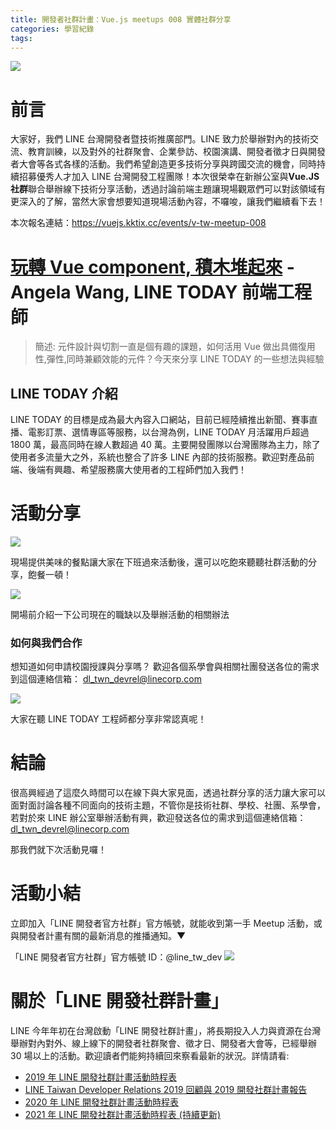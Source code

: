 ```yaml
---
title: 開發者社群計畫：Vue.js meetups 008 實體社群分享
categories: 學習紀錄
tags:
---
```


![](https://nijialin.com/images/2022/vue008/1.jpeg)

# 前言

大家好，我們 LINE 台灣開發者暨技術推廣部門。LINE 致力於舉辦對內的技術交流、教育訓練，以及對外的社群聚會、企業參訪、校園演講、開發者徵才日與開發者大會等各式各樣的活動。我們希望創造更多技術分享與跨國交流的機會，同時持續招募優秀人才加入 LINE 台灣開發工程團隊！本次很榮幸在新辦公室與**Vue.JS 社群**聯合舉辦線下技術分享活動，透過討論前端主題讓現場觀眾們可以對該領域有更深入的了解，當然大家會想要知道現場活動內容，不囉唆，讓我們繼續看下去！

本次報名連結：https://vuejs.kktix.cc/events/v-tw-meetup-008

<!-- more -->

# [玩轉 Vue component, 積木堆起來](https://speakerdeck.com/line_developers_tw/line-today-vue-component) - Angela Wang, LINE TODAY 前端工程師

> 簡述: 元件設計與切割一直是個有趣的課題，如何活用 Vue 做出具備復用性,彈性,同時兼顧效能的元件？今天來分享 LINE TODAY 的一些想法與經驗

## LINE TODAY 介紹

<script async class="speakerdeck-embed" data-slide="4" data-id="f65f1f308fdc429da50be0f24e44b3f2" data-ratio="1.77777777777778" src="//speakerdeck.com/assets/embed.js"></script>

LINE TODAY 的目標是成為最大內容入口網站，目前已經陸續推出新聞、賽事直播、電影訂票、選情專區等服務，以台灣為例，LINE TODAY 月活躍用戶超過 1800 萬，最高同時在線人數超過 40 萬。主要開發團隊以台灣團隊為主力，除了使用者多流量大之外，系統也整合了許多 LINE 內部的技術服務。歡迎對產品前端、後端有興趣、希望服務廣大使用者的工程師們加入我們！


# 活動分享

![](https://nijialin.com/images/2022/vue008/3.jpg)

現場提供美味的餐點讓大家在下班過來活動後，還可以吃飽來聽聽社群活動的分享，飽餐一頓！

![](https://nijialin.com/images/2022/vue008/4.jpg)

開場前介紹一下公司現在的職缺以及舉辦活動的相關辦法

### 如何與我們合作

想知道如何申請校園授課與分享嗎？ 歡迎各個系學會與相關社團發送各位的需求到這個連絡信箱： dl_twn_devrel@linecorp.com

![](https://nijialin.com/images/2022/vue008/2.JPG)

大家在聽 LINE TODAY 工程師都分享非常認真呢！

# 結論

很高興經過了這麼久時間可以在線下與大家見面，透過社群分享的活力讓大家可以面對面討論各種不同面向的技術主題，不管你是技術社群、學校、社團、系學會，若對於來 LINE 辦公室舉辦活動有興，歡迎發送各位的需求到這個連絡信箱： dl_twn_devrel@linecorp.com

那我們就下次活動見囉！

# 活動小結

立即加入「LINE 開發者官方社群」官方帳號，就能收到第一手 Meetup 活動，或與開發者計畫有關的最新消息的推播通知。▼

「LINE 開發者官方社群」官方帳號 ID：@line_tw_dev
![](https://www.evanlin.com/images/2020/line-tw-dev-qr.png)

# 關於「LINE 開發社群計畫」

LINE 今年年初在台灣啟動「LINE 開發社群計畫」，將長期投入人力與資源在台灣舉辦對內對外、線上線下的開發者社群聚會、徵才日、開發者大會等，已經舉辦 30 場以上的活動。歡迎讀者們能夠持續回來察看最新的狀況。詳情請看:

- [2019 年 LINE 開發社群計畫活動時程表](https://engineering.linecorp.com/zh-hant/blog/line-taiwan-developer-relations-2019-plan/)
- [LINE Taiwan Developer Relations 2019 回顧與 2019 開發社群計畫報告](https://engineering.linecorp.com/zh-hant/blog/line-taiwan-developer-relations-2019/)
- [2020 年 LINE 開發社群計畫活動時程表](https://engineering.linecorp.com/zh-hant/blog/2020-line-tw-devrel/)
- [2021 年 LINE 開發社群計畫活動時程表 (持續更新)](https://engineering.linecorp.com/zh-hant/blog/2021-line-tw-devrel/)

<style>
  section.compact {
    font-size: 150%  
  }
  img[alt~="center"] {
    display: block;
    margin: 0 auto;
  }
</style>
